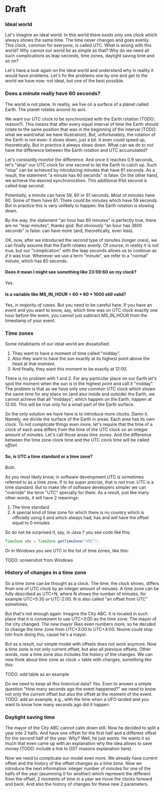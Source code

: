 # Draft

### Ideal world

Let's imagine an ideal world. In this world there exists only one clock which always shows the same time. The time never changes and goes evenly. This clock, common for everyone, is called UTC. What is wrong with this world? Why cannot our world be as simple as that? Why do we need all such complications as leap seconds, time zones, daylight saving time and so on?

Let's have a look again on the ideal world and understand why in reality it would have problems. Let's fix the problems one by one and get to the world we have now: not ideal, but one of the best possible.

### Does a minute really have 60 seconds?

The world is not plane. In reality, we live on a surface of a planet called Earth. The planet rotates around its axis.

We want our UTC clock to be synchronized with the Earth rotation (TODO: reason?). This means that after every equal interval of time the Earth should rotate to the same position that was in the beginning of the interval (TODO: what we want/what we have illustration). But, unfortunately, the rotation of the Earth is not even: it slows down, just a bit. It even *could* speed up, theoretically. But in practice it always slows down. What can we do to not have the difference between the Earth rotation and UTC accumulated?

Let's constantly monitor the difference. And once it reaches 0.9 seconds, let's "stop" our UTC clock for one second to let the Earth to catch up. Such "stop" can be achieved by introducing minutes that have 61 seconds. As a result, the statement "a minute has 60 seconds" is false. On the other hand, we achieve the desired synchronization. This additional 61st second is called *leap second*.

Potentially, a minute can have 59, 60 or 61 seconds. Most of minutes have 60. Some of them have 61. There *could be* minutes which have 59 seconds. But in practice this is very unlikely to happen: the Earth rotation is slowing down.

By the way, the statement "an hour has 60 minutes" is perfectly true, there are no "leap minutes", thanks god. But obviously "an hour has 3600 seconds" is false: can have more (and, theoretically, even less).

OK, now, after we introduced the second type of minutes (longer ones), we can finally assume that the Earth rotates evenly. Of course, in reality it is not true, but our "complication" with the leap seconds allows us to continue *as if* it was true. Whenever we use a term "minute", we refer to a "normal" minute, which has 60 seconds.

#### Does it mean I might see something like 23:59:60 on my clock?

Yes.

#### Is a variable like MS_IN_HOUR = 60 * 60 * 1000 still valid?

Yes, *in majority of cases*. But you need to be careful here. If you have an event and you want to know, say, which time was on UTC clock exactly one hour before the event, you cannot just subtract MS_IN_HOUR from the timestamp of your event.

### Time zones

Some inhabitants of our ideal world are dissatisfied:
 1. They want to have a moment of time called "midday".
 2. Also they want to have the sun exactly at its highest point above the head at that moment.
 3. And finally, they want this moment to be exactly at 12:00.

There is no problem with 1 and 2. For any particular place on our Earth let's spot the moment when the sun is in the highest point and call it "midday". The problem is that as we have only one common UTC clock which shows the same time for any place on (and also inside and outside) the Earth, we cannot achieve that all "middays", which happen on the Earth, happen at 12:00. This will be true only for a small part of the Earth surface.

So the only solution we have here is to introduce more clocks. Damn it. Namely, we divide the surface of the Earth in areas. Each area has its own clock. To not complicate things even more, let's require that the time of a clock of each area differs from the time of the UTC clock on an integer amount of minutes. Let's call those areas *time zones*. And the difference between the time zone clock time and the UTC clock time will be called *offset*.

#### So, is UTC a time standard or a time zone?

Both.

As you most likely know, in software development UTC is sometimes referred to as a time zone. If to be *super precise*, that is not true: UTC is a time standard. But to make life of software developers simpler we can "override" the term "UTC" specially for them. As a result, just like many other words, it will have 2 meanings:

1. The time standard
2. A special kind of time zone for which there is no country which is officially using it and which always had, has and will have the offset equal to 0 minutes

So do not be surprised if, say, in Java 7 you see code like this:

```java
TimeZone utc = TimeZone.getTimeZone("UTC");
```

Or in Windows you see UTC in the list of time zones, like this:

TODO: screenshot from Windows

### History of changes in a time zone

So a time zone can be thought as a clock. The time, the clock shows, differs from one of UTC clock by an integer amount of minutes. A time zone can be fully described as UTC+N, where N shows the number of minutes, for example UTC+5:30 or UTC-2:00. N is also called "an offset from UTC" sometimes.

But that's not enough again. Imagine the City ABC. It is located in such place that it is conveinent to use UTC+3:00 as the time zone. The mayor of the city changed. The new mayor likes even numbers more, so he decided to change the time zone from UTC+3:00 to UTC+4:00. Noone could stop him from doing this, cause he's a mayor.

But as a result, our simple model with offsets does not work anymore. Now a time zone is not only current offset, but also all previous offsets. Other words, now a time zone also includes the history of the changes. We can now think about time zone as clock + table with changes, something like this:

TODO: add table as an example

Do we need to keep all this historical data? Yes. Even to answer a simple question "How many seconds ago the event happened?" we need to know not only the current offset but also the offset at the moment of the event. TODO: add an example, e.g., with the time when a UFO landed and you want to know how many seconds ago did it happen.

### Daylight saving time

The mayor of the City ABC cannot calm down still. Now he decided to split a year into 2 halfs. And have one offset for the first half and a different offset for the second half of the year. Why? Well, he just *wants*. He wants it so much that even came up with an explanation why the idea allows to save money (TODO: include a link to DST reasons explanation here).

Now we need to complicate our model even more. We already have current offset and the history of the offset changes as a time zone. Now we introduce the next information: integer number of minutes for one of the halfs of the year (asumming 0 for another) which represent the different from the offset, 2 moments of time in a year we move the clocks forward and back. And also the history of changes for these new 2 parameters.
